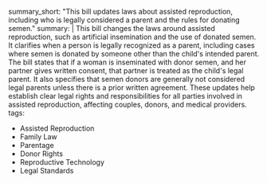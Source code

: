 summary_short: "This bill updates laws about assisted reproduction, including who is legally considered a parent and the rules for donating semen."
summary: |
  This bill changes the laws around assisted reproduction, such as artificial insemination and the use of donated semen. It clarifies when a person is legally recognized as a parent, including cases where semen is donated by someone other than the child's intended parent. The bill states that if a woman is inseminated with donor semen, and her partner gives written consent, that partner is treated as the child's legal parent. It also specifies that semen donors are generally not considered legal parents unless there is a prior written agreement. These updates help establish clear legal rights and responsibilities for all parties involved in assisted reproduction, affecting couples, donors, and medical providers.
tags:
  - Assisted Reproduction
  - Family Law
  - Parentage
  - Donor Rights
  - Reproductive Technology
  - Legal Standards
